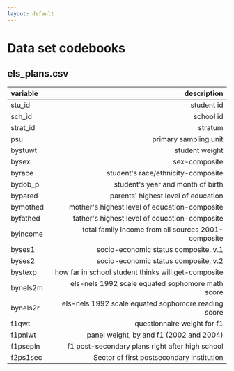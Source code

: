 ```yaml
---
layout: default
---
```


# Data set codebooks

## els_plans.csv

|variable|description|  
|:-------|----------:|  
|stu\_id|student id|  
|sch\_id|school id|  
|strat\_id|stratum|  
|psu|primary sampling unit|  
|bystuwt|student weight|  
|bysex|sex-composite|  
|byrace|student's race/ethnicity-composite|  
|bydob\_p|student's year and month of birth|  
|bypared|parents' highest level of education|  
|bymothed|mother's highest level of education-composite|  
|byfathed|father's highest level of education-composite|  
|byincome|total family income from all sources 2001-composite|  
|byses1|socio-economic status composite, v.1|  
|byses2|socio-economic status composite, v.2|  
|bystexp|how far in school student thinks will get-composite|  
|bynels2m|els-nels 1992 scale equated sophomore math score|  
|bynels2r|els-nels 1992 scale equated sophomore reading score|  
|f1qwt|questionnaire weight for f1|  
|f1pnlwt|panel weight, by and f1 (2002 and 2004)|  
|f1psepln|f1 post-secondary plans right after high school|  
|f2ps1sec|Sector of first postsecondary institution|  
